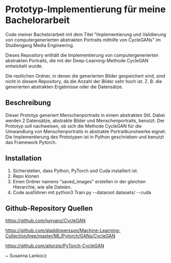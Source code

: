 # Prototyp-Implementierung für meine Bachelorarbeit 

Code meiner Bachelorarbeit mit dem Titel "Implementierung und Validierung von computergenerierten
abstrakten Portraits mithilfe von CycleGANs" im Studiengang Media Engineering.

Dieses Repository enthält die Implementierung von computergenerierten abstrakten Portraits, die mit der Deep-Learning-Methode CycleGAN entwickelt wurde. 

Die restlichen Ordner, in denen die generierten Bilder gespeichert sind, sind nicht in diesem Repository, da die Anzahl der Bilder sehr hoch ist. 
Z. B. die generierten abstrakten Ergebnisse oder die Datensätze. 

## Beschreibung 

Dieser Prototyp generiert Menschenportraits in einem abstrakten Stil. Dabei werden 2 Datensätze, abstrakte Bilder und Menschenportraits, benutzt.
Der Prototyp soll nachweisen, ob sich die Methode CycleGAN für die Umwandlung von Menschenportraits in abstrakte Portraitkunstwerke eignet.
Die Implementierung des Prototypen ist in Python geschrieben und benutzt das Framework Pytorch.

## Installation 

1. Sicherstellen, dass Python, PyTorch und Cuda installiert ist. 
2. Repo klonen  
3. Einen Ordner namens "saved_images" erstellen in der gleichen Hierarchie, wie alle Dateien.
4. Code ausführen mit python3 Train.py --dataroot datasets/ --cuda


## Github-Repository Quellen 

https://github.com/junyanz/CycleGAN

https://github.com/aladdinpersson/Machine-Learning-Collection/tree/master/ML/Pytorch/GANs/CycleGAN

https://github.com/aitorzip/PyTorch-CycleGAN


~ Susanna Lankocz
